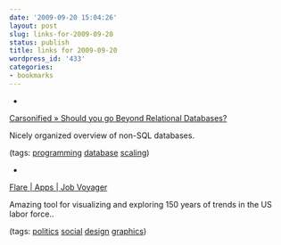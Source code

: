 ```yaml
---
date: '2009-09-20 15:04:26'
layout: post
slug: links-for-2009-09-20
status: publish
title: links for 2009-09-20
wordpress_id: '433'
categories:
- bookmarks
---
```


  *


[Carsonified » Should you go Beyond Relational Databases?](http://carsonified.com/blog/dev/should-you-go-beyond-relational-databases/)


Nicely organized overview of non-SQL databases.


(tags: [programming](http://delicious.com/eob/programming) [database](http://delicious.com/eob/database) [scaling](http://delicious.com/eob/scaling))


  *


[Flare | Apps | Job Voyager](http://flare.prefuse.org/launch/apps/job_voyager)


Amazing tool for visualizing and exploring 150 years of trends in the US labor force..


(tags: [politics](http://delicious.com/eob/politics) [social](http://delicious.com/eob/social) [design](http://delicious.com/eob/design) [graphics](http://delicious.com/eob/graphics))



